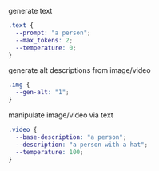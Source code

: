 generate text

```css
.text {
  --prompt: "a person";
  --max_tokens: 2;
  --temperature: 0;
}
```

generate alt descriptions from image/video

```css
.img {
  --gen-alt: "1";
}
```

manipulate image/video via text

```css
.video {
  --base-description: "a person";
  --description: "a person with a hat";
  --temperature: 100;
}
```
